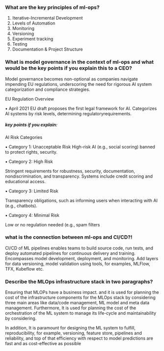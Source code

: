 ### What are the key principles of ml-ops?

  1. Iterative-Incremental Development
  2. Levels of Automation
  3. Monitoring 
  4. Versioning
  5. Experiment tracking 
  6. Testing
  7. Documentation & Project Structure

### What is model governance in the context of ml-ops and what would be the key points if you explain this to a CEO?

  Model governance becomes non-optional as companies navigate impending EU regulations, underscoring the need for rigorous AI system categorization and compliance strategies.
  
  EU Regulation Overview
  
  ▪ April 2021 EU draft proposes the first legal framework for AI.  Categorizes AI systems by risk levels, determining regulatoryrequirements.

  ##### key points if you explain:
  
  AI Risk Categories
  
  ▪ Category 1: Unacceptable Risk
  High-risk AI (e.g., social scoring) banned to protect rights, security.

  
  ▪ Category 2: High Risk
  
  Stringent requirements for robustness, security, documentation, nondiscrimination, and transparency. Systems include credit scoring
  and educational access.

  
  ▪ Category 3: Limited Risk
  
  Transparency obligations, such as informing users when interacting with AI (e.g., chatbots).
  
  
  ▪ Category 4: Minimal Risk
  
  Low or no regulation needed (e.g., spam filters


### what is the connection between ml-ops and CI/CD?!


  CI/CD of ML pipelines enables teams to build source code, run tests, and deploy automated pipelines for continuous delivery and training. Encompasses model development, deployment, and monitoring. Add layers for data versioning, model validation using tools, for examples, MLFlow, TFX, Kubeflow etc.


### Describe the MLOps infrastructure stack in two paragraphs?


  Ensuring that MLOPs have a business impact. and it is used for planning the cost of the infrastructure components for the MLOps stack by considering three main areas like data/code management, ML model and meta data management. Furthermore, It is used for planning the cost of the orchestration of the ML system to manage its life-cycle and maintainability by considering.
  
  In addition, It is paramount for designing the ML system to fulfill, reproducibility, for example, versioning, feature store, pipelines and reliability, and top of that efficiency with respect to model predictions are fast and as cost-effective as possible
  
